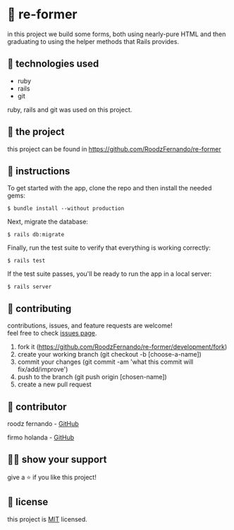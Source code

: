 # 📃 re-former

in this project we build some forms, both using nearly-pure HTML and then graduating to using the helper methods that Rails provides. 



## 📡 technologies used

- ruby
- rails
- git

ruby, rails and git was used on this project.



## 🚀 the project

this project can be found in https://github.com/RoodzFernando/re-former



## 🔨 instructions

To get started with the app, clone the repo and then install the needed gems:

```
$ bundle install --without production
```

Next, migrate the database:

```
$ rails db:migrate
```

Finally, run the test suite to verify that everything is working correctly:

```
$ rails test
```

If the test suite passes, you'll be ready to run the app in a local server:

```
$ rails server
```



## 🤝 contributing

contributions, issues, and feature requests are welcome!<br/>feel free to check [issues page](https://github.com/RoodzFernando/re-former/development/issues).

1. fork it (https://github.com/RoodzFernando/re-former/development/fork)
2. create your working branch (git checkout -b [choose-a-name])
3. commit your changes (git commit -am 'what this commit will fix/add/improve')
4. push to the branch (git push origin [chosen-name])
5. create a new pull request



## 🤖 contributor

roodz fernando - [GitHub](https://github.com/RoodzFernando)

firmo holanda - [GitHub](https://github.com/firmoholanda)



## 🙋‍♂ show your support

give a ⭐️ if you like this project!



## 📝 license

this project is [MIT](https://github.com/RoodzFernando/re-former/development/license.txt) licensed.
